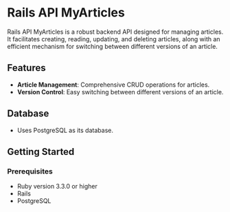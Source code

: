 # Rails API MyArticles

Rails API MyArticles is a robust backend API designed for managing articles. It facilitates creating, reading, updating, and deleting articles, along with an efficient mechanism for switching between different versions of an article.

## Features

- **Article Management**: Comprehensive CRUD operations for articles.
- **Version Control**: Easy switching between different versions of an article.

## Database

- Uses PostgreSQL as its database.

## Getting Started

### Prerequisites

- Ruby version 3.3.0 or higher
- Rails
- PostgreSQL